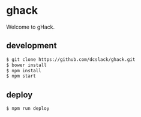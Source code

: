 # ghack
Welcome to gHack.

## development
```sh
$ git clone https://github.com/dcslack/ghack.git
$ bower install
$ npm install
$ npm start
```

## deploy
```sh
$ npm run deploy
```
